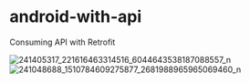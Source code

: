 # android-with-api
Consuming API with Retrofit

![241405317_221616463314516_6044643538187088557_n](https://user-images.githubusercontent.com/44647099/132133336-dbe34967-0fdc-480f-9c11-d92791fc2308.jpg)
![241048688_1510784609275877_2681988965965069460_n](https://user-images.githubusercontent.com/44647099/132133333-47e97449-f537-4393-b848-aae578711b24.jpg)


